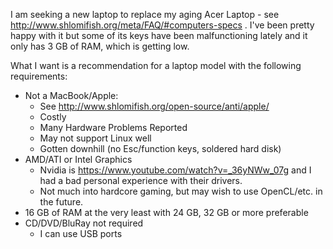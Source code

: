 I am seeking a new laptop to replace my aging Acer Laptop -
see http://www.shlomifish.org/meta/FAQ/#computers-specs . I've been pretty
happy with it but some of its keys have been malfunctioning lately and it only
has 3 GB of RAM, which is getting low.

What I want is a recommendation for a laptop model with the following
requirements:

- Not a MacBook/Apple:
    - See http://www.shlomifish.org/open-source/anti/apple/
    - Costly
    - Many Hardware Problems Reported
    - May not support Linux well
    - Gotten downhill (no Esc/function keys, soldered hard disk)
- AMD/ATI or Intel Graphics
    - Nvidia is https://www.youtube.com/watch?v=_36yNWw_07g and I had a bad personal experience with their drivers.
    - Not much into hardcore gaming, but may wish to use OpenCL/etc. in the future.
- 16 GB of RAM at the very least with 24 GB, 32 GB or more preferable
- CD/DVD/BluRay not required
    - I can use USB ports
